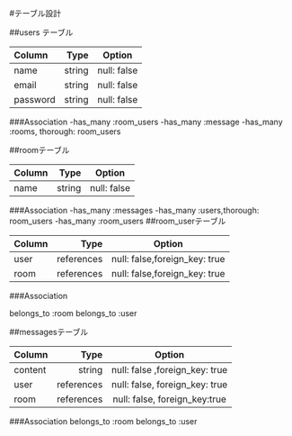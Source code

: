 #テーブル設計

##users テーブル

| Column     | Type        | Option       |
|:-----------|------------:|:------------:|
| name       | string      | null: false  |
| email      | string      | null: false  |
| password   | string      | null: false  |

###Association
-has_many :room_users
-has_many :message
-has_many :rooms, thorough: room_users


##roomテーブル

| Column     | Type        | Option       |
|:-----------|------------:|:------------:|
| name       | string      | null: false  |

###Association
-has_many :messages
-has_many :users,thorough: room_users
-has_many :room_users
##room_userテーブル

| Column     | Type        | Option                         |
|:-----------|------------:|:------------------------------:|
| user       | references  | null: false,foreign_key: true  |
| room       | references  | null: false,foreign_key: true  |

###Association

belongs_to  :room
belongs_to  :user

##messagesテーブル

 Column     | Type         | Option                            |
|:-----------|------------:|:--------------------------------:|
| content    | string      | null: false ,foreign_key: true   | 
| user       |references   | null: false, foreign_key: true  |
| room       | references  | null: false, foreign_key:true|

###Association
belongs_to :room
belongs_to :user


